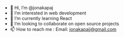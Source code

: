 - 👋 Hi, I’m @jonakapaj
- 👀 I’m interested in web development
- 🌱 I’m currently learning React
- 💞️ I’m looking to collaborate on open source projects
- 📫 How to reach me : Email: jonakapajj@gmail.com

<!---
jonakapaj/jonakapaj is a ✨ special ✨ repository because its `README.md` (this file) appears on your GitHub profile.
You can click the Preview link to take a look at your changes.
--->
